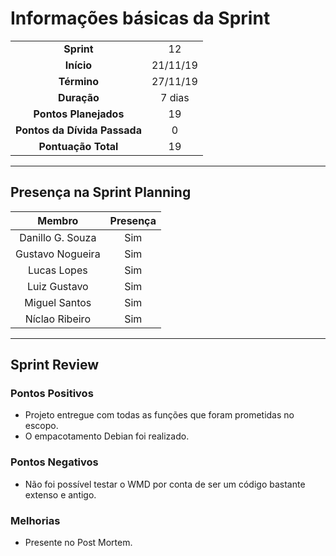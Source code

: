 # Informações básicas da Sprint
|||
|:---:|:---:|
|**Sprint**|12|
|**Início**|21/11/19|
|**Término**|27/11/19|
|**Duração**|7 dias|
|**Pontos Planejados**|19|
|**Pontos da Dívida Passada**|0|
|**Pontuação Total**|19|
 
---
 
## Presença na Sprint Planning
 
|Membro|Presença|
|:---:|:---:|
|Danillo G. Souza|Sim|
|Gustavo Nogueira|Sim|
|Lucas Lopes|Sim|
|Luiz Gustavo|Sim|
|Miguel Santos|Sim|
|Níclao Ribeiro|Sim|
 
---
## Sprint Review
### Pontos Positivos
- Projeto entregue com todas as funções que foram prometidas no escopo.
- O empacotamento Debian foi realizado.
### Pontos Negativos
- Não foi possível testar o WMD por conta de ser um código bastante extenso e antigo.
### Melhorias
- Presente no Post Mortem.